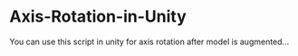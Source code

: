 # Axis-Rotation-in-Unity
You can use this script in unity for axis rotation after model is augmented...
